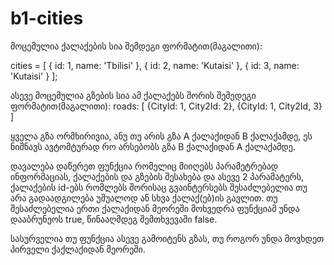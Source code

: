 # b1-cities

მოცემულია ქალაქების სია შემდეგი ფორმატით(მაგალითი):

cities = [
{
 id: 1,
 name: 'Tbilisi'
},
{
id: 2,
name: 'Kutaisi'
},
{
id: 3,
name: 'Kutaisi'
}
];

ასევე მოცემულია გზების სია ამ ქალაქებს შორის შემედეგი ფორმატით(მაგალითი):
roads: [
{CityId: 1, City2Id: 2}, 
{CityId: 1, City2Id, 3}
]

ყველა გზა ორმხირივია, ანუ თუ არის გზა A ქალაქიდან B ქალაქამდე, ეს ნიშნავს ავტომტურად რო არსებობს გზა B ქალაქიდან A ქალაქამდე.

დავალება დაწერეთ ფუნქცია რომელიც მიიღებს პარამეტრებად ინფორმაციას, ქალაქების და გზების შესახება და ასევე 2 პარამატერს, ქალაქების id-ებს რომლებს შორისაც გვაინტერსებს შესაძლებელია თუ არა გადაადგილება უშუალოდ ან სხვა ქალაქ(ებ)ის გავლით.
თუ შესაძლებელია ერთი ქალაქიდან მეორეში მოხვედრა ფუნქციამ უნდა დააბრუნეოს true, წინააღმდეგ შემთხვევაში false. 

სასურველია თუ ფუნქცია ასევე გამოიტენს გზას, თუ როგორ უნდა მოვხდეთ პირველი ქაქლაქიდან მეორეში.

